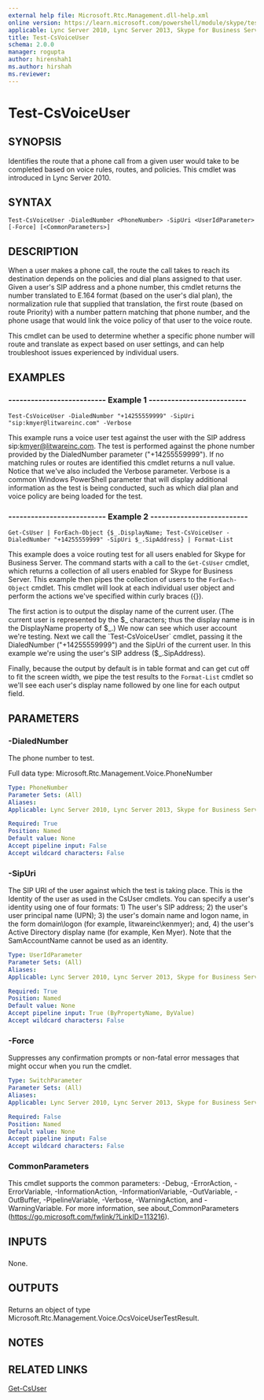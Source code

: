 ```yaml
---
external help file: Microsoft.Rtc.Management.dll-help.xml
online version: https://learn.microsoft.com/powershell/module/skype/test-csvoiceuser
applicable: Lync Server 2010, Lync Server 2013, Skype for Business Server 2015, Skype for Business Server 2019
title: Test-CsVoiceUser
schema: 2.0.0
manager: rogupta
author: hirenshah1
ms.author: hirshah
ms.reviewer:
---
```


# Test-CsVoiceUser

## SYNOPSIS
Identifies the route that a phone call from a given user would take to be completed based on voice rules, routes, and policies.
This cmdlet was introduced in Lync Server 2010.


## SYNTAX

```
Test-CsVoiceUser -DialedNumber <PhoneNumber> -SipUri <UserIdParameter> [-Force] [<CommonParameters>]
```

## DESCRIPTION
When a user makes a phone call, the route the call takes to reach its destination depends on the policies and dial plans assigned to that user.
Given a user's SIP address and a phone number, this cmdlet returns the number translated to E.164 format (based on the user's dial plan), the normalization rule that supplied that translation, the first route (based on route Priority) with a number pattern matching that phone number, and the phone usage that would link the voice policy of that user to the voice route.

This cmdlet can be used to determine whether a specific phone number will route and translate as expect based on user settings, and can help troubleshoot issues experienced by individual users.


## EXAMPLES

### -------------------------- Example 1 --------------------------
```
Test-CsVoiceUser -DialedNumber "+14255559999" -SipUri "sip:kmyer@litwareinc.com" -Verbose
```

This example runs a voice user test against the user with the SIP address sip:kmyer@litwareinc.com.
The test is performed against the phone number provided by the DialedNumber parameter ("+14255559999").
If no matching rules or routes are identified this cmdlet returns a null value.
Notice that we've also included the Verbose parameter.
Verbose is a common Windows PowerShell parameter that will display additional information as the test is being conducted, such as which dial plan and voice policy are being loaded for the test.


### -------------------------- Example 2 --------------------------
```
Get-CsUser | ForEach-Object {$_.DisplayName; Test-CsVoiceUser -DialedNumber "+14255559999" -SipUri $_.SipAddress} | Format-List
```

This example does a voice routing test for all users enabled for Skype for Business Server.
The command starts with a call to the `Get-CsUser` cmdlet, which returns a collection of all users enabled for Skype for Business Server.
This example then pipes the collection of users to the `ForEach-Object` cmdlet.
This cmdlet will look at each individual user object and perform the actions we've specified within curly braces ({}).

The first action is to output the display name of the current user.
(The current user is represented by the $_ characters; thus the display name is in the DisplayName property of $_.) We now can see which user account we're testing.
Next we call the `Test-CsVoiceUser` cmdlet, passing it the DialedNumber ("+14255559999") and the SipUri of the current user.
In this example we're using the user's SIP address ($_.SipAddress).

Finally, because the output by default is in table format and can get cut off to fit the screen width, we pipe the test results to the `Format-List` cmdlet so we'll see each user's display name followed by one line for each output field.


## PARAMETERS

### -DialedNumber
The phone number to test.

Full data type: Microsoft.Rtc.Management.Voice.PhoneNumber

```yaml
Type: PhoneNumber
Parameter Sets: (All)
Aliases: 
Applicable: Lync Server 2010, Lync Server 2013, Skype for Business Server 2015, Skype for Business Server 2019

Required: True
Position: Named
Default value: None
Accept pipeline input: False
Accept wildcard characters: False
```

### -SipUri
The SIP URI of the user against which the test is taking place.
This is the Identity of the user as used in the CsUser cmdlets.
You can specify a user's identity using one of four formats: 1) The user's SIP address; 2) the user's user principal name (UPN); 3) the user's domain name and logon name, in the form domain\logon (for example, litwareinc\kenmyer); and, 4) the user's Active Directory display name (for example, Ken Myer).
Note that the SamAccountName cannot be used as an identity.


```yaml
Type: UserIdParameter
Parameter Sets: (All)
Aliases: 
Applicable: Lync Server 2010, Lync Server 2013, Skype for Business Server 2015, Skype for Business Server 2019

Required: True
Position: Named
Default value: None
Accept pipeline input: True (ByPropertyName, ByValue)
Accept wildcard characters: False
```

### -Force
Suppresses any confirmation prompts or non-fatal error messages that might occur when you run the cmdlet.


```yaml
Type: SwitchParameter
Parameter Sets: (All)
Aliases: 
Applicable: Lync Server 2010, Lync Server 2013, Skype for Business Server 2015, Skype for Business Server 2019

Required: False
Position: Named
Default value: None
Accept pipeline input: False
Accept wildcard characters: False
```

### CommonParameters
This cmdlet supports the common parameters: -Debug, -ErrorAction, -ErrorVariable, -InformationAction, -InformationVariable, -OutVariable, -OutBuffer, -PipelineVariable, -Verbose, -WarningAction, and -WarningVariable. For more information, see about_CommonParameters (https://go.microsoft.com/fwlink/?LinkID=113216).

## INPUTS

###  
None.

## OUTPUTS

###  
Returns an object of type Microsoft.Rtc.Management.Voice.OcsVoiceUserTestResult.

## NOTES

## RELATED LINKS

[Get-CsUser](Get-CsUser.md)
